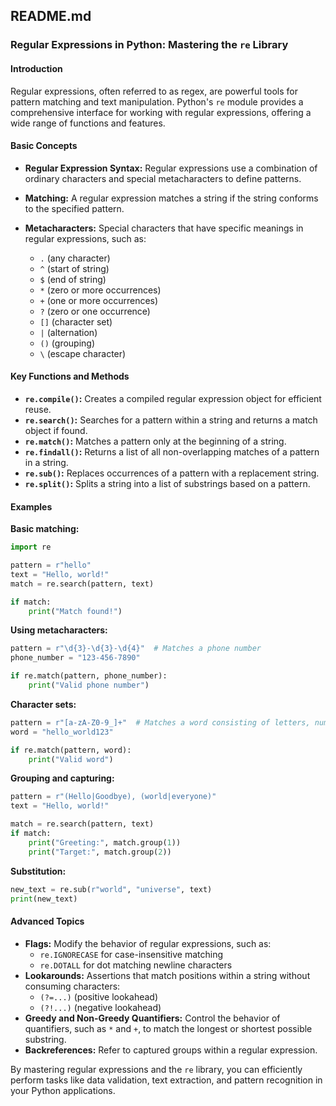 ## **README.md**

### **Regular Expressions in Python: Mastering the `re` Library**

#### **Introduction**

Regular expressions, often referred to as regex, are powerful tools for pattern matching and text manipulation. Python's `re` module provides a comprehensive interface for working with regular expressions, offering a wide range of functions and features.

#### **Basic Concepts**

- **Regular Expression Syntax:** Regular expressions use a combination of ordinary characters and special metacharacters to define patterns.
- **Matching:** A regular expression matches a string if the string conforms to the specified pattern.
- **Metacharacters:** Special characters that have specific meanings in regular expressions, such as:

  - `.` (any character)
  - `^` (start of string)
  - `$` (end of string)
  - `*` (zero or more occurrences)
  - `+` (one or more occurrences)
  - `?` (zero or one occurrence)
  - `[]` (character set)
  - `|` (alternation)
  - `()` (grouping)
  - `\` (escape character)

#### **Key Functions and Methods**

- **`re.compile()`:** Creates a compiled regular expression object for efficient reuse.
- **`re.search()`:** Searches for a pattern within a string and returns a match object if found.
- **`re.match()`:** Matches a pattern only at the beginning of a string.
- **`re.findall()`:** Returns a list of all non-overlapping matches of a pattern in a string.
- **`re.sub()`:** Replaces occurrences of a pattern with a replacement string.
- **`re.split()`:** Splits a string into a list of substrings based on a pattern.

#### **Examples**

**Basic matching:**

```python
import re

pattern = r"hello"
text = "Hello, world!"
match = re.search(pattern, text)

if match:
    print("Match found!")
```

**Using metacharacters:**

```python
pattern = r"\d{3}-\d{3}-\d{4}"  # Matches a phone number
phone_number = "123-456-7890"

if re.match(pattern, phone_number):
    print("Valid phone number")
```

**Character sets:**

```python
pattern = r"[a-zA-Z0-9_]+"  # Matches a word consisting of letters, numbers, and underscores
word = "hello_world123"

if re.match(pattern, word):
    print("Valid word")
```

**Grouping and capturing:**

```python
pattern = r"(Hello|Goodbye), (world|everyone)"
text = "Hello, world!"

match = re.search(pattern, text)
if match:
    print("Greeting:", match.group(1))
    print("Target:", match.group(2))
```

**Substitution:**

```python
new_text = re.sub(r"world", "universe", text)
print(new_text)
```

#### **Advanced Topics**

- **Flags:** Modify the behavior of regular expressions, such as:
  - `re.IGNORECASE` for case-insensitive matching
  - `re.DOTALL` for dot matching newline characters
- **Lookarounds:** Assertions that match positions within a string without consuming characters:
  - `(?=...)` (positive lookahead)
  - `(?!...)` (negative lookahead)
- **Greedy and Non-Greedy Quantifiers:** Control the behavior of quantifiers, such as `*` and `+`, to match the longest or shortest possible substring.
- **Backreferences:** Refer to captured groups within a regular expression.

By mastering regular expressions and the `re` library, you can efficiently perform tasks like data validation, text extraction, and pattern recognition in your Python applications.
